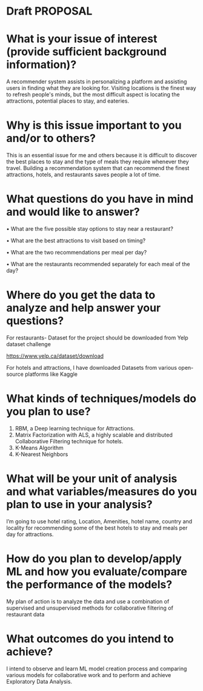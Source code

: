 # Draft PROPOSAL
# What is your issue of interest (provide sufficient background information)?
A recommender system assists in personalizing a platform and assisting users in finding what they are looking for. Visiting locations is the finest way to refresh people's minds, but the most difficult aspect is locating the attractions, potential places to stay, and eateries.

# Why is this issue important to you and/or to others?
This is an essential issue for me and others because it is difficult to discover the best places to stay and the type of meals they require whenever they travel. Building a recommendation system that can recommend the finest attractions, hotels, and restaurants saves people a lot of time.

# What questions do you have in mind and would like to answer?
•	What are the five possible stay options to stay near a restaurant?

•	What are the best attractions to visit based on timing?

•	What are the two recommendations per meal per day?

•	What are the restaurants recommended separately for each meal of the day?

# Where do you get the data to analyze and help answer your questions?
For restaurants- Dataset for the project should be downloaded from Yelp dataset challenge 

https://www.yelp.ca/dataset/download

For hotels and attractions, I have downloaded Datasets from various open-source platforms like Kaggle
# What kinds of techniques/models do you plan to use?
1.	RBM, a Deep learning technique for Attractions.
2.	Matrix Factorization with ALS, a highly scalable and distributed Collaborative Filtering technique for hotels.
3.	K-Means Algorithm
4.	K-Nearest Neighbors
# What will be your unit of analysis and what variables/measures do you plan to use in your analysis?
I’m going to use hotel rating, Location, Amenities, hotel name, country and locality for recommending some of the best hotels to stay and meals per day for attractions.
# How do you plan to develop/apply ML and how you evaluate/compare the performance of the models?
My plan of action is to analyze the data and use a combination of supervised and unsupervised methods for collaborative filtering of restaurant data
# What outcomes do you intend to achieve?
I intend to observe and learn ML model creation process and comparing various models for collaborative work and to perform and achieve Exploratory Data Analysis.
